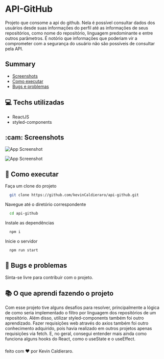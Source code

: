 # API-GitHub

Projeto que consome a api do github. Nela é possível consultar dados dos usuários desde suas informações do perfil até as informações de seus repositórios, como nome do repositório, linguagem predominante e entre outros parâmetros. É notório que informações que poderiam vir a comprometer com a segurança do usuário não são possíveis de consultar pela API.

## Summary

- [Screenshots](#-screenshots)
- [Como executar](#-como-executar)
- [Bugs e problemas](#-bugs-e-problemas)

## :computer: Techs utilizadas

- ReactJS
- styled-components

## :cam: Screenshots

![App Screenshot]('')

![App Screenshot]('')

## :rocket: Como executar

Faça um clone do projeto

```bash
  git clone https://github.com/kevinCaldieraro/api-github.git
```

Navegue até o diretório correspondente

```bash
  cd api-github
```

Instale as dependências

```bash
  npm i
```

Inicie o servidor

```bash
  npm run start
```

## :bug: Bugs e problemas

Sinta-se livre para contribuir com o projeto.

## :books: O que aprendi fazendo o projeto

Com esse projeto tive alguns desafios para resolver, principalmente a lógica de como seria implementado o filtro por linguagem dos repositórios de um repositório. Além disso, utilizar styled-components também foi outro aprendizado. Fazer requisições web através do axios também foi outro conhecimento adquirido, pois havia realizado em outros projetos apenas requisições via fetch. E, no geral, consegui entender mais ainda como funciona alguns hooks do React, como o useState e o useEffect.

###

feito com :heart: por Kevin Caldieraro.
